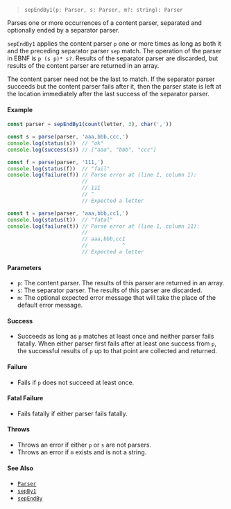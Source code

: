 <!--
 Copyright (c) 2020 Thomas J. Otterson
 
 This software is released under the MIT License.
 https://opensource.org/licenses/MIT
-->

> `sepEndBy1(p: Parser, s: Parser, m?: string): Parser`

Parses one or more occurrences of a content parser, separated and optionally ended by a separator parser.

`sepEndBy1` applies the content parser `p` one or more times as long as both it and the preceding separator parser `sep` match. The operation of the parser in EBNF is `p (s p)* s?`. Results of the separator parser are discarded, but results of the content parser are returned in an array.

The content parser need not be the last to match. If the separator parser succeeds but the content parser fails after it, then the parser state is left at the location immediately after the last success of the separator parser.

#### Example

```javascript
const parser = sepEndBy1(count(letter, 3), char(','))

const s = parse(parser, 'aaa,bbb,ccc,')
console.log(status(s))  // "ok"
console.log(success(s)) // ["aaa", "bbb", "ccc"]

const f = parse(parser, '111,')
console.log(status(f))  // "fail"
console.log(failure(f)) // Parse error at (line 1, column 1):
                        //
                        // 111
                        // ^
                        // Expected a letter

const t = parse(parser, 'aaa,bbb,cc1,')
console.log(status(t))  // "fatal"
console.log(failure(t)) // Parse error at (line 1, column 11):
                        //
                        // aaa,bbb,cc1
                        //           ^
                        // Expected a letter
```

#### Parameters

* `p`: The content parser. The results of this parser are returned in an array.
* `s`: The separator parser. The results of this parser are discarded.
* `m`: The optional expected error message that will take the place of the default error message.

#### Success

* Succeeds as long as `p` matches at least once and neither parser fails fatally. When either parser first fails after at least one success from `p`, the successful results of `p` up to that point are collected and returned.

#### Failure

* Fails if `p` does not succeed at least once.

#### Fatal Failure

* Fails fatally if either parser fails fatally.

#### Throws

* Throws an error if either `p` or `s` are not parsers.
* Throws an error if `m` exists and is not a string.

#### See Also

* [`Parser`](../types/parser.md)
* [`sepBy1`](sepby1.md)
* [`sepEndBy`](sependby.md)